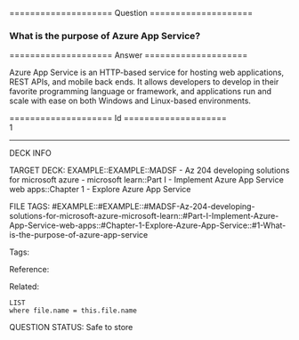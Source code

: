 ==================== Question ====================  

### What is the purpose of Azure App Service?  

==================== Answer ====================  

Azure App Service is an HTTP-based service for hosting web applications, REST APIs, and mobile back ends. It allows developers to develop in their favorite programming language or framework, and applications run and scale with ease on both Windows and Linux-based environments.

==================== Id ====================  
1

---

DECK INFO

TARGET DECK: EXAMPLE::EXAMPLE::MADSF - Az 204 developing solutions for microsoft azure - microsoft learn::Part I - Implement Azure App Service web apps::Chapter 1 - Explore Azure App Service

FILE TAGS: #EXAMPLE::#EXAMPLE::#MADSF-Az-204-developing-solutions-for-microsoft-azure-microsoft-learn::#Part-I-Implement-Azure-App-Service-web-apps::#Chapter-1-Explore-Azure-App-Service::#1-What-is-the-purpose-of-azure-app-service

Tags:

Reference:

Related:

```dataview
LIST
where file.name = this.file.name
```
QUESTION STATUS: Safe to store
